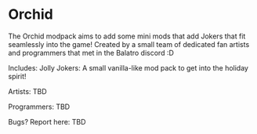# Orchid
The Orchid modpack aims to add some mini mods that add Jokers that fit seamlessly into the game! 
Created by a small team of dedicated fan artists and programmers that met in the Balatro discord :D



Includes:
Jolly Jokers: A small vanilla-like mod pack to get into the holiday spirit!

Artists:
TBD

Programmers:
TBD

Bugs? Report here: TBD
